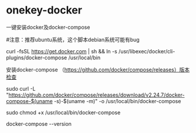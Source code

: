# onekey-docker

一键安装docker及docker-compose

#注意：推荐ubuntu系统，这个脚本debian系统可能有bug

curl -fsSL https://get.docker.com | sh && ln -s /usr/libexec/docker/cli-plugins/docker-compose /usr/local/bin

安装docker-compose   （https://github.com/docker/compose/releases）版本检查

sudo curl -L "https://github.com/docker/compose/releases/download/v2.24.7/docker-compose-$(uname -s)-$(uname -m)" -o /usr/local/bin/docker-compose

sudo chmod +x /usr/local/bin/docker-compose

docker-compose --version
